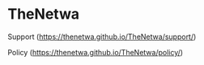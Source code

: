 # TheNetwa

Support (https://thenetwa.github.io/TheNetwa/support/)

Policy (https://thenetwa.github.io/TheNetwa/policy/)
